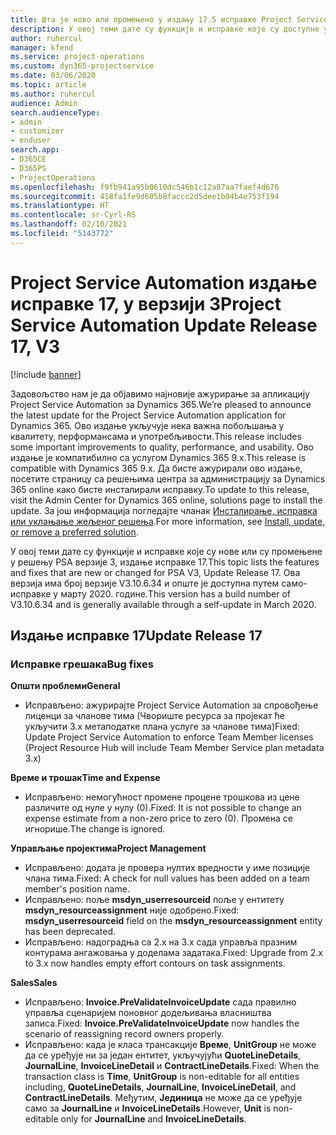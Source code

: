 ```yaml
---
title: Шта је ново или промењено у издању 17.5 исправке Project Service Automation верзије 3
description: У овој теми дате су функције и исправке које су доступне у издању 17 исправке за Project Service Automation верзије 3.
author: ruhercul
manager: kfend
ms.service: project-operations
ms.custom: dyn365-projectservice
ms.date: 03/06/2020
ms.topic: article
ms.author: ruhercul
audience: Admin
search.audienceType:
- admin
- customizer
- enduser
search.app:
- D365CE
- D365PS
- ProjectOperations
ms.openlocfilehash: f9fb941a95b0610dc546b1c12a87aa7faef4d676
ms.sourcegitcommit: 418fa1fe9d605b8faccc2d5dee1b04b4e753f194
ms.translationtype: HT
ms.contentlocale: sr-Cyrl-RS
ms.lasthandoff: 02/10/2021
ms.locfileid: "5143772"
---
```

# <a name="project-service-automation-update-release-17-v3"></a><span data-ttu-id="5dadc-103">Project Service Automation издање исправке 17, у верзији 3</span><span class="sxs-lookup"><span data-stu-id="5dadc-103">Project Service Automation Update Release 17, V3</span></span>

[!include [banner](../includes/psa-now-project-operations.md)]

<span data-ttu-id="5dadc-104">Задовољство нам је да објавимо најновије ажурирање за апликацију Project Service Automation за Dynamics 365.</span><span class="sxs-lookup"><span data-stu-id="5dadc-104">We’re pleased to announce the latest update for the Project Service Automation application for Dynamics 365.</span></span> <span data-ttu-id="5dadc-105">Ово издање укључује нека важна побољшања у квалитету, перформансама и употребљивости.</span><span class="sxs-lookup"><span data-stu-id="5dadc-105">This release includes some important improvements to quality, performance, and usability.</span></span>  <span data-ttu-id="5dadc-106">Ово издање је компатибилно са услугом Dynamics 365 9.x.</span><span class="sxs-lookup"><span data-stu-id="5dadc-106">This release is compatible with Dynamics 365 9.x.</span></span> <span data-ttu-id="5dadc-107">Да бисте ажурирали ово издање, посетите страницу са решењима центра за администрацију за Dynamics 365 online како бисте инсталирали исправку.</span><span class="sxs-lookup"><span data-stu-id="5dadc-107">To update to this release, visit the Admin Center for Dynamics 365 online, solutions page to install the update.</span></span> <span data-ttu-id="5dadc-108">За још информација погледајте чланак [Инсталирање, исправка или уклањање жељеног решења](https://docs.microsoft.com/power-platform/admin/install-remove-preferred-solution).</span><span class="sxs-lookup"><span data-stu-id="5dadc-108">For more information, see [Install, update, or remove a preferred solution](https://docs.microsoft.com/power-platform/admin/install-remove-preferred-solution).</span></span>

<span data-ttu-id="5dadc-109">У овој теми дате су функције и исправке које су нове или су промењене у решењу PSA верзије 3, издање исправке 17.</span><span class="sxs-lookup"><span data-stu-id="5dadc-109">This topic lists the features and fixes that are new or changed for PSA V3, Update Release 17.</span></span> <span data-ttu-id="5dadc-110">Ова верзија има број верзије V3.10.6.34 и опште је доступна путем само-исправке у марту 2020. године.</span><span class="sxs-lookup"><span data-stu-id="5dadc-110">This version has a build number of V3.10.6.34 and is generally available through a self-update in March 2020.</span></span>


## <a name="update-release-17"></a><span data-ttu-id="5dadc-111">Издање исправке 17</span><span class="sxs-lookup"><span data-stu-id="5dadc-111">Update Release 17</span></span>

### <a name="bug-fixes"></a><span data-ttu-id="5dadc-112">Исправке грешака</span><span class="sxs-lookup"><span data-stu-id="5dadc-112">Bug fixes</span></span>

<span data-ttu-id="5dadc-113">**Општи проблеми**</span><span class="sxs-lookup"><span data-stu-id="5dadc-113">**General**</span></span>

- <span data-ttu-id="5dadc-114">Исправљено: ажурирајте Project Service Automation за спровођење лиценци за чланове тима (Чвориште ресурса за пројекат ће укључити 3.x метаподатке плана услуге за чланове тима)</span><span class="sxs-lookup"><span data-stu-id="5dadc-114">Fixed: Update Project Service Automation to enforce Team Member licenses (Project Resource Hub will include Team Member Service plan metadata 3.x)</span></span>
 
<span data-ttu-id="5dadc-115">**Време и трошак**</span><span class="sxs-lookup"><span data-stu-id="5dadc-115">**Time and Expense**</span></span>

- <span data-ttu-id="5dadc-116">Исправљено: немогућност промене процене трошкова из цене различите од нуле у нулу (0).</span><span class="sxs-lookup"><span data-stu-id="5dadc-116">Fixed: It is not possible to change an expense estimate from a non-zero price to zero (0).</span></span> <span data-ttu-id="5dadc-117">Промена се игнорише.</span><span class="sxs-lookup"><span data-stu-id="5dadc-117">The change is ignored.</span></span>

<span data-ttu-id="5dadc-118">**Управљање пројектима**</span><span class="sxs-lookup"><span data-stu-id="5dadc-118">**Project Management**</span></span>

- <span data-ttu-id="5dadc-119">Исправљено: додата је провера нултих вредности у име позиције члана тима.</span><span class="sxs-lookup"><span data-stu-id="5dadc-119">Fixed: A check for null values has been added on a team member's position name.</span></span>
- <span data-ttu-id="5dadc-120">Исправљено: поље **msdyn_userresourceid** поље у ентитету **msdyn_resourceassignment** није одобрено.</span><span class="sxs-lookup"><span data-stu-id="5dadc-120">Fixed: **msdyn_userresourceid** field on the **msdyn_resourceassignment** entity has been deprecated.</span></span>
- <span data-ttu-id="5dadc-121">Исправљено: надоградња са 2.x на 3.x сада управља празним контурама ангажовања у доделама задатака.</span><span class="sxs-lookup"><span data-stu-id="5dadc-121">Fixed: Upgrade from 2.x to 3.x now handles empty effort contours on task assignments.</span></span>

<span data-ttu-id="5dadc-122">**Sales**</span><span class="sxs-lookup"><span data-stu-id="5dadc-122">**Sales**</span></span>

- <span data-ttu-id="5dadc-123">Исправљено: **Invoice.PreValidateInvoiceUpdate** сада правилно управља сценаријем поновног додељивања власништва записа.</span><span class="sxs-lookup"><span data-stu-id="5dadc-123">Fixed: **Invoice.PreValidateInvoiceUpdate** now handles the scenario of reassigning record owners properly.</span></span>
- <span data-ttu-id="5dadc-124">Исправљено: када је класа трансакције **Време**, **UnitGroup** не може да се уређује ни за један ентитет, укључујући **QuoteLineDetails**, **JournalLine**, **InvoiceLineDetail** и **ContractLineDetails**.</span><span class="sxs-lookup"><span data-stu-id="5dadc-124">Fixed: When the transaction class is **Time**, **UnitGroup** is non-editable for all entities including, **QuoteLineDetails**, **JournalLine**, **InvoiceLineDetail**, and **ContractLineDetails**.</span></span> <span data-ttu-id="5dadc-125">Међутим, **Јединица** не може да се уређује само за **JournalLine** и **InvoiceLineDetails**.</span><span class="sxs-lookup"><span data-stu-id="5dadc-125">However, **Unit** is non-editable only for **JournalLine** and **InvoiceLineDetails**.</span></span>



